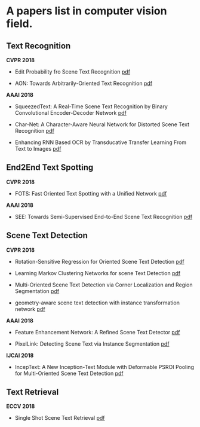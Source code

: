 # A papers list in computer vision field.

## Text Recognition

**CVPR 2018** 

- Edit Probability fro Scene Text Recognition [pdf](http://openaccess.thecvf.com/content_cvpr_2018/papers/Bai_Edit_Probability_for_CVPR_2018_paper.pdf)

- AON: Towards Arbitrarily-Oriented Text Recognition [pdf](http://openaccess.thecvf.com/content_cvpr_2018/papers/Cheng_AON_Towards_Arbitrarily-Oriented_CVPR_2018_paper.pdf)

**AAAI 2018**

- SqueezedText: A Real-Time Scene Text Recognition by Binary Convolutional Encoder-Decoder Network [pdf](https://ren-fengbo.lab.asu.edu/sites/default/files/16354-77074-1-pb.pdf)

- Char-Net: A Character-Aware Neural Network for Distorted Scene Text Recognition [pdf](http://www.visionlab.cs.hku.hk/publications/wliu_aaai18.pdf)

- Enhancing RNN Based OCR by Transducative Transfer Learning From Text to Images [pdf]()


## End2End Text Spotting

**CVPR 2018**

- FOTS: Fast Oriented Text Spotting with a Unified Network [pdf](http://openaccess.thecvf.com/content_cvpr_2018/papers/Liu_FOTS_Fast_Oriented_CVPR_2018_paper.pdf)

**AAAI 2018**

- SEE: Towards Semi-Supervised End-to-End Scene Text Recognition [pdf](https://arxiv.org/pdf/1712.05404) 


## Scene Text Detection

**CVPR 2018**

- Rotation-Sensitive Regression for Oriented Scene Text Detection [pdf](http://openaccess.thecvf.com/content_cvpr_2018/papers/Liao_Rotation-Sensitive_Regression_for_CVPR_2018_paper.pdf)

- Learning Markov Clustering Networks for scene Text Detection [pdf](http://openaccess.thecvf.com/content_cvpr_2018/papers/Liu_Learning_Markov_Clustering_CVPR_2018_paper.pdf)

- Multi-Oriented Scene Text Detection via Corner Localization and Region Segmentation [pdf](http://openaccess.thecvf.com/content_cvpr_2018/papers/Hong_Inferring_Semantic_Layout_CVPR_2018_paper.pdf)

- geometry-aware scene text detection with instance transformation network [pdf](http://openaccess.thecvf.com/content_cvpr_2018/papers/Wang_Geometry-Aware_Scene_Text_CVPR_2018_paper.pdf)

**AAAI 2018** 

- Feature Enhancement Network: A Refined Scene Text Detector [pdf](https://arxiv.org/pdf/1711.04249)

- PixelLink: Detecting Scene Text via Instance Segmentation [pdf](https://arxiv.org/pdf/1801.01315)

**IJCAI 2018**

- IncepText: A New Inception-Text Module with Deformable PSROI Pooling for Multi-Oriented Scene Text Detection [pdf](https://arxiv.org/pdf/1805.01167)


## Text Retrieval

**ECCV 2018**

- Single Shot Scene Text Retrieval [pdf](https://arxiv.org/pdf/1808.09044)
